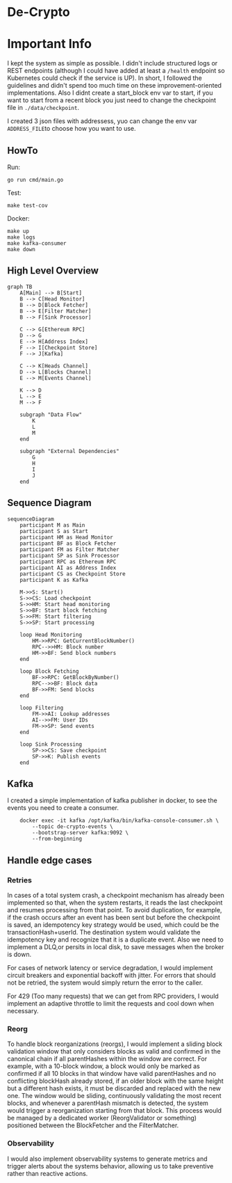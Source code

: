 # De-Crypto

# Important Info

I kept the system as simple as possible. I didn't include structured logs or REST endpoints (although I could have added at least a `/health` endpoint so Kubernetes could check if the service is UP). In short, I followed the guidelines and didn't spend too much time on these improvement-oriented implementations. Also I didnt create a start_block env var to start, if you want to start from a recent block you just need to change the checkpoint file in `./data/checkpoint`.

I created 3 json files with addressess, yuo can change the env var `ADDRESS_FILE`to choose how you want to use.

## HowTo

Run:
```
go run cmd/main.go
```

Test:
```
make test-cov
```

Docker:
```
make up
make logs
make kafka-consumer
make down
```


## High Level Overview

```mermaid
graph TB
    A[Main] --> B[Start]
    B --> C[Head Monitor]
    B --> D[Block Fetcher]
    B --> E[Filter Matcher]
    B --> F[Sink Processor]
    
    C --> G[Ethereum RPC]
    D --> G
    E --> H[Address Index]
    F --> I[Checkpoint Store]
    F --> J[Kafka]
    
    C --> K[Heads Channel]
    D --> L[Blocks Channel]
    E --> M[Events Channel]
    
    K --> D
    L --> E
    M --> F
    
    subgraph "Data Flow"
        K
        L
        M
    end
    
    subgraph "External Dependencies"
        G
        H
        I
        J
    end
```

## Sequence Diagram

```mermaid
sequenceDiagram
    participant M as Main
    participant S as Start
    participant HM as Head Monitor
    participant BF as Block Fetcher
    participant FM as Filter Matcher
    participant SP as Sink Processor
    participant RPC as Ethereum RPC
    participant AI as Address Index
    participant CS as Checkpoint Store
    participant K as Kafka
    
    M->>S: Start()
    S->>CS: Load checkpoint
    S->>HM: Start head monitoring
    S->>BF: Start block fetching
    S->>FM: Start filtering
    S->>SP: Start processing
    
    loop Head Monitoring
        HM->>RPC: GetCurrentBlockNumber()
        RPC-->>HM: Block number
        HM->>BF: Send block numbers
    end
    
    loop Block Fetching
        BF->>RPC: GetBlockByNumber()
        RPC-->>BF: Block data
        BF->>FM: Send blocks
    end
    
    loop Filtering
        FM->>AI: Lookup addresses
        AI-->>FM: User IDs
        FM->>SP: Send events
    end
    
    loop Sink Processing
        SP->>CS: Save checkpoint
        SP->>K: Publish events
    end
```

## Kafka

I created a simple implementation of kafka publisher in docker, to see the events you need to create a consumer.

```
	docker exec -it kafka /opt/kafka/bin/kafka-console-consumer.sh \
		--topic de-crypto-events \
		--bootstrap-server kafka:9092 \
		--from-beginning
```

## Handle edge cases

### Retries

In cases of a total system crash, a checkpoint mechanism has already been implemented so that, when the system restarts, it reads the last checkpoint and resumes processing from that point. To avoid duplication, for example, if the crash occurs after an event has been sent but before the checkpoint is saved, an idempotency key strategy would be used, which could be the transactionHash+userId. The destination system would validate the idempotency key and recognize that it is a duplicate event. Also we need to implement a DLQ,or persits in local disk, to save messages when the broker is down.

For cases of network latency or service degradation, I would implement circuit breakers and exponential backoff with jitter. For errors that should not be retried, the system would simply return the error to the caller.

For 429 (Too many requests) that we can get from RPC providers, I would implement an adaptive throttle to limit the requests and cool down when necessary.

### Reorg

To handle block reorganizations (reorgs), I would implement a sliding block validation window that only considers blocks as valid and confirmed in the canonical chain if all parentHashes within the window are correct. For example, with a 10-block window, a block would only be marked as confirmed if all 10 blocks in that window have valid parentHashes and no conflicting blockHash already stored, if an older block with the same height but a different hash exists, it must be discarded and replaced with the new one. The window would be sliding, continuously validating the most recent blocks, and whenever a parentHash mismatch is detected, the system would trigger a reorganization starting from that block. This process would be managed by a dedicated worker (ReorgValidator or something) positioned between the BlockFetcher and the FilterMatcher.

### Observability

I would also implement observability systems to generate metrics and trigger alerts about the systems behavior, allowing us to take preventive rather than reactive actions.